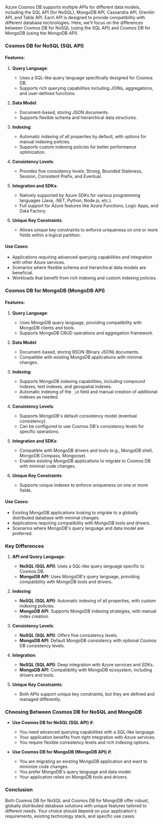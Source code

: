 Azure Cosmos DB supports multiple APIs for different data models, including the SQL API (for NoSQL), MongoDB API, Cassandra API, Gremlin API, and Table API. Each API is designed to provide compatibility with different database technologies. Here, we'll focus on the differences between Cosmos DB for NoSQL (using the SQL API) and Cosmos DB for MongoDB (using the MongoDB API).

### Cosmos DB for NoSQL (SQL API)

#### Features:
1. **Query Language**:
   - Uses a SQL-like query language specifically designed for Cosmos DB.
   - Supports rich querying capabilities including JOINs, aggregations, and user-defined functions.

2. **Data Model**:
   - Document-based, storing JSON documents.
   - Supports flexible schema and hierarchical data structures.

3. **Indexing**:
   - Automatic indexing of all properties by default, with options for manual indexing policies.
   - Supports custom indexing policies for better performance optimization.

4. **Consistency Levels**:
   - Provides five consistency levels: Strong, Bounded Staleness, Session, Consistent Prefix, and Eventual.

5. **Integration and SDKs**:
   - Natively supported by Azure SDKs for various programming languages (Java, .NET, Python, Node.js, etc.).
   - Full support for Azure features like Azure Functions, Logic Apps, and Data Factory.

6. **Unique Key Constraints**:
   - Allows unique key constraints to enforce uniqueness on one or more fields within a logical partition.

#### Use Cases:
- Applications requiring advanced querying capabilities and integration with other Azure services.
- Scenarios where flexible schema and hierarchical data models are beneficial.
- Workloads that benefit from rich indexing and custom indexing policies.

### Cosmos DB for MongoDB (MongoDB API)

#### Features:
1. **Query Language**:
   - Uses MongoDB query language, providing compatibility with MongoDB clients and tools.
   - Supports MongoDB CRUD operations and aggregation framework.

2. **Data Model**:
   - Document-based, storing BSON (Binary JSON) documents.
   - Compatible with existing MongoDB applications with minimal changes.

3. **Indexing**:
   - Supports MongoDB indexing capabilities, including compound indexes, text indexes, and geospatial indexes.
   - Automatic indexing of the `_id` field and manual creation of additional indexes as needed.

4. **Consistency Levels**:
   - Supports MongoDB's default consistency model (eventual consistency).
   - Can be configured to use Cosmos DB's consistency levels for specific operations.

5. **Integration and SDKs**:
   - Compatible with MongoDB drivers and tools (e.g., MongoDB shell, MongoDB Compass, Mongoose).
   - Enables existing MongoDB applications to migrate to Cosmos DB with minimal code changes.

6. **Unique Key Constraints**:
   - Supports unique indexes to enforce uniqueness on one or more fields.

#### Use Cases:
- Existing MongoDB applications looking to migrate to a globally distributed database with minimal changes.
- Applications requiring compatibility with MongoDB tools and drivers.
- Scenarios where MongoDB's query language and data model are preferred.

### Key Differences

1. **API and Query Language**:
   - **NoSQL (SQL API)**: Uses a SQL-like query language specific to Cosmos DB.
   - **MongoDB API**: Uses MongoDB's query language, providing compatibility with MongoDB tools and drivers.

2. **Indexing**:
   - **NoSQL (SQL API)**: Automatic indexing of all properties, with custom indexing policies.
   - **MongoDB API**: Supports MongoDB indexing strategies, with manual index creation.

3. **Consistency Levels**:
   - **NoSQL (SQL API)**: Offers five consistency levels.
   - **MongoDB API**: Default MongoDB consistency with optional Cosmos DB consistency levels.

4. **Integration**:
   - **NoSQL (SQL API)**: Deep integration with Azure services and SDKs.
   - **MongoDB API**: Compatibility with MongoDB ecosystem, including drivers and tools.

5. **Unique Key Constraints**:
   - Both APIs support unique key constraints, but they are defined and managed differently.

### Choosing Between Cosmos DB for NoSQL and MongoDB

- **Use Cosmos DB for NoSQL (SQL API) if**:
  - You need advanced querying capabilities with a SQL-like language.
  - Your application benefits from tight integration with Azure services.
  - You require flexible consistency levels and rich indexing options.

- **Use Cosmos DB for MongoDB (MongoDB API) if**:
  - You are migrating an existing MongoDB application and want to minimize code changes.
  - You prefer MongoDB's query language and data model.
  - Your application relies on MongoDB tools and drivers.

### Conclusion

Both Cosmos DB for NoSQL and Cosmos DB for MongoDB offer robust, globally distributed database solutions with unique features tailored to different needs. Your choice should depend on your application's requirements, existing technology stack, and specific use cases.
